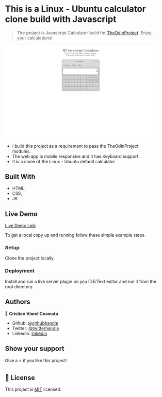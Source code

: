 # This is a Linux - Ubuntu calculator clone build with Javascript

> The project is Javascript Calculator build for [TheOdinProject](https://www.theodinproject.com/). Enjoy your calculations!

![screenshot](./app-screenshot-full.png)

- I build this project as a requirement to pass the TheOdinProject modules.
- The web app is mobile responsive and it has Keyboard support.
- It is a clone of the Linux - Ubuntu default calculator

## Built With

- HTML,
- CSS,
- JS

## Live Demo

[Live Demo Link](https://cristianceamatu.github.io/theOdinProject-jscalculator/)


To get a local copy up and running follow these simple example steps.

### Setup

Clone the project locally.

### Deployment

Install and run a live server plugin on you IDE/Text editor and run it from the root directory.


## Authors

👤 **Cristian Viorel Ceamatu**

- Github: [@githubhandle](https://github.com/cristianCeamatu)
- Twitter: [@twitterhandle](https://twitter.com/CeamatuV)
- Linkedin: [linkedin](https://www.linkedin.com/in/ceamatu-cristian-viorel-7a5469136/)


## Show your support

Give a ⭐️ if you like this project!


## 📝 License

This project is [MIT](lic.url) licensed.
